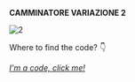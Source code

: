 **CAMMINATORE VARIAZIONE 2**

![2](https://user-images.githubusercontent.com/28058955/114736089-16292980-9d46-11eb-8192-db312593b1a8.PNG)

Where to find the code? :point_down:

*[I'm a code, click me!](https://editor.p5js.org/MariangelaC/full/V6ya15m5n)*
